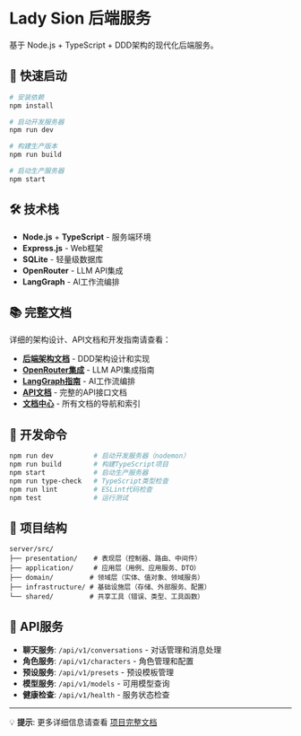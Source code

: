 # Lady Sion 后端服务

基于 Node.js + TypeScript + DDD架构的现代化后端服务。

## 🚀 快速启动

```bash
# 安装依赖
npm install

# 启动开发服务器
npm run dev

# 构建生产版本
npm run build

# 启动生产服务器
npm start
```

## 🛠️ 技术栈

- **Node.js** + **TypeScript** - 服务端环境
- **Express.js** - Web框架
- **SQLite** - 轻量级数据库
- **OpenRouter** - LLM API集成
- **LangGraph** - AI工作流编排

## 📚 完整文档

详细的架构设计、API文档和开发指南请查看：

- **[后端架构文档](../docs/architecture/backend.md)** - DDD架构设计和实现
- **[OpenRouter集成](../docs/technical/openrouter-guide.md)** - LLM API集成指南
- **[LangGraph指南](../docs/technical/langgraph-guide.md)** - AI工作流编排
- **[API文档](../docs/api/)** - 完整的API接口文档
- **[文档中心](../docs/README.md)** - 所有文档的导航和索引

## 🔧 开发命令

```bash
npm run dev          # 启动开发服务器（nodemon）
npm run build        # 构建TypeScript项目
npm start            # 启动生产服务器
npm run type-check   # TypeScript类型检查
npm run lint         # ESLint代码检查
npm test             # 运行测试
```

## 📁 项目结构

```
server/src/
├── presentation/    # 表现层（控制器、路由、中间件）
├── application/     # 应用层（用例、应用服务、DTO）
├── domain/         # 领域层（实体、值对象、领域服务）
├── infrastructure/ # 基础设施层（存储、外部服务、配置）
└── shared/         # 共享工具（错误、类型、工具函数）
```

## 🚀 API服务

- **聊天服务**: `/api/v1/conversations` - 对话管理和消息处理
- **角色服务**: `/api/v1/characters` - 角色管理和配置
- **预设服务**: `/api/v1/presets` - 预设模板管理
- **模型服务**: `/api/v1/models` - 可用模型查询
- **健康检查**: `/api/v1/health` - 服务状态检查

---

💡 **提示**: 更多详细信息请查看 [项目完整文档](../docs/README.md)
